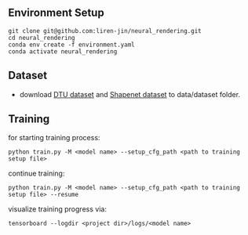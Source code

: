 ## Environment Setup
```commandline
git clone git@github.com:liren-jin/neural_rendering.git
cd neural_rendering
conda env create -f environment.yaml
conda activate neural_rendering
```

## Dataset
- download [DTU dataset](https://phenoroam.phenorob.de/file-uploader/download/public/953455041-dtu_dataset.zip) and [Shapenet dataset](https://phenoroam.phenorob.de/file-uploader/download/public/731944960-shapenet.zip) to data/dataset folder.

## Training
for starting training process:
```commandline
python train.py -M <model name> --setup_cfg_path <path to training setup file>
```
continue training:
```commandline
python train.py -M <model name> --setup_cfg_path <path to training setup file> --resume
```
visualize training progress via:
``` commandline
tensorboard --logdir <project dir>/logs/<model name>
```
